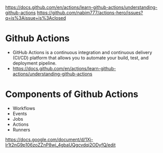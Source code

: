 https://docs.github.com/en/actions/learn-github-actions/understanding-github-actions
https://github.com/nabim777/actions-hero/issues?q=is%3Aissue+is%3Aclosed

# Github Actions

- GitHub Actions is a continuous integration and continuous delivery (CI/CD) platform that allows you to automate your build, test, and deployment pipeline. 
- https://docs.github.com/en/actions/learn-github-actions/understanding-github-actions

# Components of Github Actions
- Workflows
- Events
- Jobs
- Actions
- Runners

https://docs.google.com/document/d/1Xj-lr1t2nG9p106zoZZnP8wj_4gbaUQgcvdqi2ODyfQ/edit
